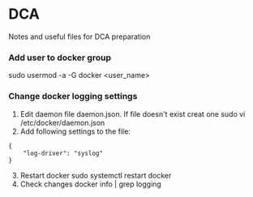 # DCA
Notes and useful files for DCA preparation

### Add user to docker group
sudo usermod -a -G docker <user_name>

### Change docker logging settings

1) Edit daemon file daemon.json. If file doesn't exist creat one
sudo vi /etc/docker/daemon.json
2) Add following settings to the file:
```
{
    "log-driver": "syslog"
}
```
3) Restart docker
sudo systemctl restart docker
4) Check changes
docker info | grep logging
